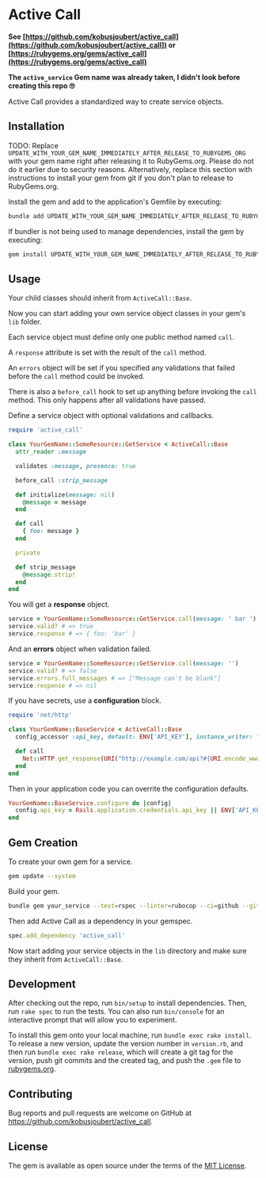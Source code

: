 # Active Call

**See [https://github.com/kobusjoubert/active_call](https://github.com/kobusjoubert/active_call]) or [https://rubygems.org/gems/active_call](https://rubygems.org/gems/active_call)**

**The `active_service` Gem name was already taken, I didn't look before creating this repo 🙄**

Active Call provides a standardized way to create service objects.

## Installation

TODO: Replace `UPDATE_WITH_YOUR_GEM_NAME_IMMEDIATELY_AFTER_RELEASE_TO_RUBYGEMS_ORG` with your gem name right after releasing it to RubyGems.org. Please do not do it earlier due to security reasons. Alternatively, replace this section with instructions to install your gem from git if you don't plan to release to RubyGems.org.

Install the gem and add to the application's Gemfile by executing:

```bash
bundle add UPDATE_WITH_YOUR_GEM_NAME_IMMEDIATELY_AFTER_RELEASE_TO_RUBYGEMS_ORG
```

If bundler is not being used to manage dependencies, install the gem by executing:

```bash
gem install UPDATE_WITH_YOUR_GEM_NAME_IMMEDIATELY_AFTER_RELEASE_TO_RUBYGEMS_ORG
```

## Usage

Your child classes should inherit from `ActiveCall::Base`.

Now you can start adding your own service object classes in your gem's `lib` folder.

Each service object must define only one public method named `call`.

A `response` attribute is set with the result of the `call` method.

An `errors` object will be set if you specified any validations that failed before the `call` method could be invoked.

There is also a `before_call` hook to set up anything before invoking the `call` method. This only happens after all validations have passed.

Define a service object with optional validations and callbacks.

```ruby
require 'active_call'

class YourGemName::SomeResource::GetService < ActiveCall::Base
  attr_reader :message

  validates :message, presence: true

  before_call :strip_message

  def initialize(message: nil)
    @message = message
  end

  def call
    { foo: message }
  end

  private

  def strip_message
    @message.strip!
  end
end
```

You will get a **response** object.

```ruby
service = YourGemName::SomeResource::GetService.call(message: ' bar ')
service.valid? # => true
service.response # => { foo: 'bar' }
```

And an **errors** object when validation failed.

```ruby
service = YourGemName::SomeResource::GetService.call(message: '')
service.valid? # => false
service.errors.full_messages # => ["Message can't be blank"]
service.response # => nil
```

If you have secrets, use a **configuration** block.

```ruby
require 'net/http'

class YourGemName::BaseService < ActiveCall::Base
  config_accessor :api_key, default: ENV['API_KEY'], instance_writer: false

  def call
    Net::HTTP.get_response(URI("http://example.com/api?#{URI.encode_www_form(api_key: api_key)}"))
  end
end
```

Then in your application code you can overrite the configuration defaults.

```ruby
YourGemName::BaseService.configure do |config|
  config.api_key = Rails.application.credentials.api_key || ENV['API_KEY']
end
```

## Gem Creation

To create your own gem for a service.

```bash
gem update --system
```

Build your gem.

```bash
bundle gem your_service --test=rspec --linter=rubocop --ci=github --github-username=<your_profile_name> --git --changelog --mit
```

Then add Active Call as a dependency in your gemspec.

```ruby
spec.add_dependency 'active_call'
```

Now start adding your service objects in the `lib` directory and make sure they inherit from `ActiveCall::Base`.

## Development

After checking out the repo, run `bin/setup` to install dependencies. Then, run `rake spec` to run the tests. You can also run `bin/console` for an interactive prompt that will allow you to experiment.

To install this gem onto your local machine, run `bundle exec rake install`. To release a new version, update the version number in `version.rb`, and then run `bundle exec rake release`, which will create a git tag for the version, push git commits and the created tag, and push the `.gem` file to [rubygems.org](https://rubygems.org).

## Contributing

Bug reports and pull requests are welcome on GitHub at https://github.com/kobusjoubert/active_call.

## License

The gem is available as open source under the terms of the [MIT License](https://opensource.org/licenses/MIT).

